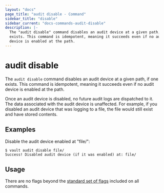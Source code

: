 ```yaml
---
layout: "docs"
page_title: "audit disable - Command"
sidebar_title: "disable"
sidebar_current: "docs-commands-audit-disable"
description: |-
  The "audit disable" command disables an audit device at a given path, if one
  exists. This command is idempotent, meaning it succeeds even if no audit
  device is enabled at the path.
---
```


# audit disable

The `audit disable` command disables an audit device at a given path, if one
exists. This command is idempotent, meaning it succeeds even if no audit device
is enabled at the path.

Once an audit device is disabled, no future audit logs are dispatched to it. The
data associated with the audit device is unaffected. For example, if you
disabled an audit device that was logging to a file, the file would still exist
and have stored contents.

## Examples

Disable the audit device enabled at "file/":

```text
$ vault audit disable file/
Success! Disabled audit device (if it was enabled) at: file/
```

## Usage

There are no flags beyond the [standard set of flags](/docs/commands/index.html)
included on all commands.
